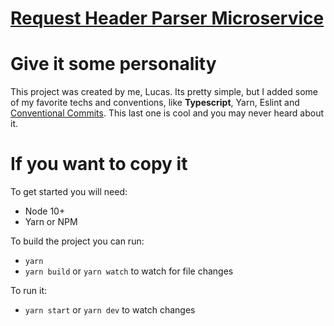 # [Request Header Parser Microservice](https://www.freecodecamp.org/learn/apis-and-microservices/apis-and-microservices-projects/request-header-parser-microservice)

# Give it some personality
This project was created by me, Lucas.
Its pretty simple, but I added some of my favorite techs and conventions,
like **Typescript**, Yarn, Eslint and [Conventional Commits](https://www.conventionalcommits.org/).
This last one is cool and you may never heard about it.

# If you want to copy it
To get started you will need:
 - Node 10+
 - Yarn or NPM

To build the project you can run:
 - `yarn`
 - `yarn build` or `yarn watch` to watch for file changes

To run it:
 - `yarn start` or `yarn dev` to watch changes

